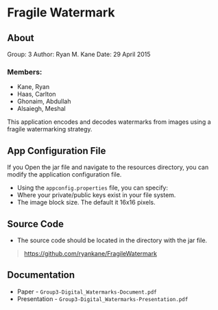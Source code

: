 # Fragile Watermark

## About

Group: 3
Author: Ryan M. Kane
Date: 29 April 2015

### Members:
* Kane, Ryan
* Haas, Carlton
* Ghonaim, Abdullah
* Alsaiegh, Meshal

This application encodes and decodes watermarks from images using a fragile watermarking strategy.

## App Configuration File

If you Open the jar file and navigate to the resources directory, you can modify the application configuration file.

* Using the `appconfig.properties` file, you can specify:
* Where your private/public keys exist in your file system.
* The image block size. The default it 16x16 pixels.

## Source Code

* The source code should be located in the directory with the jar file.

> https://github.com/ryankane/FragileWatermark

## Documentation

* Paper - `Group3-Digital_Watermarks-Document.pdf`
* Presentation - `Group3-Digital_Watermarks-Presentation.pdf`

